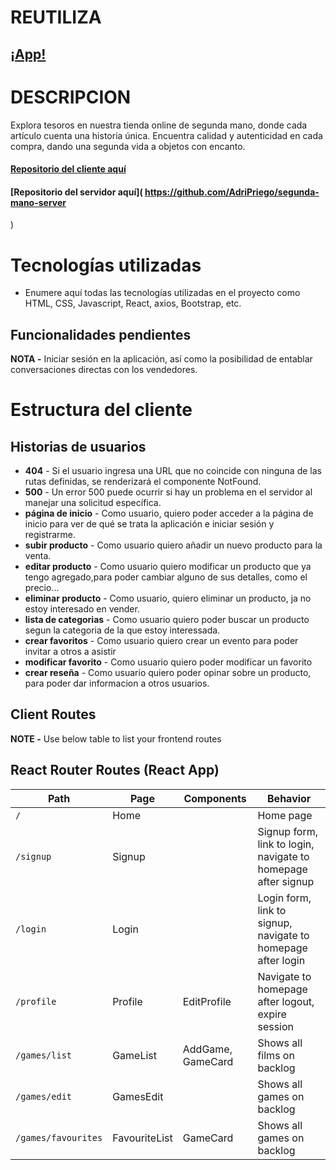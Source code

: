 # REUTILIZA

## [¡App!](https://project-segunda-mano.netlify.app/)

# DESCRIPCION
Explora tesoros  en nuestra tienda online de segunda mano, donde cada artículo cuenta una historia única. Encuentra calidad y autenticidad en cada compra, dando una segunda vida a objetos con encanto.

#### [Repositorio del cliente aquí]( https://github.com/meritxellavila/segunda-mano-client-)
#### [Repositorio del servidor aquí]( https://github.com/AdriPriego/segunda-mano-server
)

# Tecnologías utilizadas

- Enumere aquí todas las tecnologías utilizadas en el proyecto como  HTML, CSS, Javascript, React, axios, Bootstrap, etc.

## Funcionalidades pendientes

**NOTA -** Iniciar sesión en la aplicación, así como la posibilidad de entablar conversaciones directas con los vendedores.

# Estructura del cliente

## Historias de usuarios

- **404** - Si el usuario ingresa una URL que no coincide con ninguna de las rutas definidas, se renderizará el componente NotFound.
- **500** - Un error 500 puede ocurrir si hay un problema en el servidor al manejar una solicitud específica. 
- **página de inicio** - Como usuario, quiero poder acceder a la página de inicio para ver de qué se trata la aplicación e iniciar sesión y registrarme.
- **subir producto** - Como usuario quiero añadir un nuevo producto para la venta.
- **editar producto** - Como usuario quiero modificar un producto que ya tengo agregado,para poder cambiar alguno de sus detalles, como el precio...
- **eliminar producto** - Como usuario, quiero eliminar un producto, ja no estoy interesado en vender.
- **lista de categorias** - Como usuario quiero poder buscar un producto segun la categoria de la que estoy interessada. 
- **crear favoritos** - Como usuario quiero crear un evento para poder invitar a otros a asistir
- **modificar favorito** - Como usuario quiero poder modificar un favorito 
- **crear reseña** - Como usuario quiero poder opinar sobre un producto, para poder dar informacion a otros usuarios.

## Client Routes

**NOTE -** Use below table to list your frontend routes

## React Router Routes (React App)

| Path                      | Page            | Components        | Behavior                                                      |
| ------------------------- | ----------------| ----------------  |  ------------------------------------------------------------  |
| `/`                       | Home            |                   | Home page                                                     |
| `/signup`                 | Signup          |                   | Signup form, link to login, navigate to homepage after signup |
| `/login`                  | Login           |                   | Login form, link to signup, navigate to homepage after login  |
| `/profile`                | Profile         | EditProfile       | Navigate to homepage after logout, expire session             |
| `/games/list`             | GameList        | AddGame, GameCard | Shows all films on backlog                                    |
| `/games/edit`             | GamesEdit       |                   | Shows all games on backlog                                    |
| `/games/favourites`       | FavouriteList   | GameCard          | Shows all games on backlog                                    |

